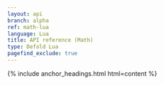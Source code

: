 ```yaml
---
layout: api
branch: alpha
ref: math-lua
language: Lua
title: API reference (Math)
type: Defold Lua
pagefind_exclude: true
---
```

{% include anchor_headings.html html=content %}